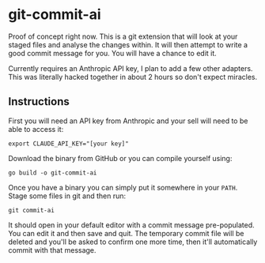 # git-commit-ai

Proof of concept right now. This is a git extension that will look at your staged files and analyse the changes within. It will then attempt to write a good commit message for you. You will have a chance to edit it.

Currently requires an Anthropic API key, I plan to add a few other adapters. This was literally hacked together in about 2 hours so don't expect miracles.

## Instructions

First you will need an API key from Anthropic and your sell will need to be able to access it:

```
export CLAUDE_API_KEY="[your key]"
```

Download the binary from GitHub or you can compile yourself using:

```
go build -o git-commit-ai
```

Once you have a binary you can simply put it somewhere in your `PATH`. Stage some files in git and then run:

```
git commit-ai
```

It should open in your default editor with a commit message pre-populated. You can edit it and then save and quit. The temporary commit file will be deleted and you'll be asked to confirm one more time, then it'll automatically commit with that message.
